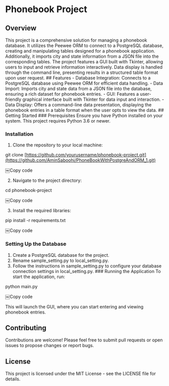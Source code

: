 # Phonebook Project 
## Overview 
This project is a comprehensive solution for managing a phonebook database. It utilizes the Peewee ORM to connect to a PostgreSQL database, creating and manipulating tables designed for a phonebook application. Additionally, it imports city and state information from a JSON file into the corresponding tables. The project features a GUI built with Tkinter, allowing users to input and retrieve information interactively. Data display is handled through the command line, presenting results in a structured table format upon user request. ## Features - Database Integration: Connects to a PostgreSQL database using Peewee ORM for efficient data handling. - Data Import: Imports city and state data from a JSON file into the database, ensuring a rich dataset for phonebook entries. - GUI: Features a user-friendly graphical interface built with Tkinter for data input and interaction. - Data Display: Offers a command-line data presentation, displaying the phonebook entries in a table format when the user opts to view the data. ## Getting Started ### Prerequisites Ensure you have Python installed on your system. This project requires Python 3.6 or newer. 
### Installation 
1. Clone the repository to your local machine: 

git clone [https://github.com/yourusername/phonebook-project.git](https://github.com/AminSaboohi/PhoneBookWithPostgreAndORM_1.git)

￼Copy code

2. Navigate to the project directory: 

cd phonebook-project

￼Copy code

3. Install the required libraries: 

pip install -r requirements.txt

￼Copy code

### Setting Up the Database 
1. Create a PostgreSQL database for the project.
2. Rename sample_setting.py to local_setting.py.
3. Follow the instructions in sample_setting.py to configure your database connection settings in local_setting.py. ### Running the Application To start the application, run: 

python main.py

￼Copy code

This will launch the GUI, where you can start entering and viewing phonebook entries. 
## Contributing
Contributions are welcome! Please feel free to submit pull requests or open issues to propose changes or report bugs. 
## License
This project is licensed under the MIT License - see the LICENSE file for details. 


